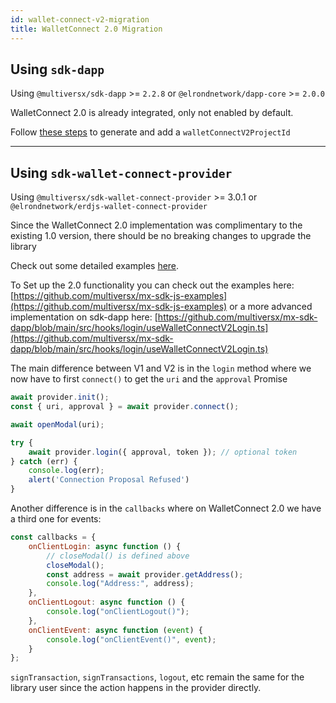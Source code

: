 ```yaml
---
id: wallet-connect-v2-migration
title: WalletConnect 2.0 Migration
---
```


[comment]: # (mx-context-auto)

## Using `sdk-dapp`

Using `@multiversx/sdk-dapp` >= `2.2.8` or `@elrondnetwork/dapp-core` >= `2.0.0`

WalletConnect 2.0 is already integrated, only not enabled by default.

Follow [these steps](/sdk-and-tools/sdk-dapp/#walletconnect-setup) to generate and add a `walletConnectV2ProjectId`

--------------

[comment]: # (mx-context-auto)

## Using `sdk-wallet-connect-provider`

Using `@multiversx/sdk-wallet-connect-provider` >= 3.0.1 or `@elrondnetwork/erdjs-wallet-connect-provider`

Since the WalletConnect 2.0 implementation was complimentary to the existing 1.0 version, there should be no breaking changes to upgrade the library

Check out some detailed examples [here](/sdk-and-tools/sdk-js/sdk-js-signing-providers/#the-walletconnect-provider).

To Set up the 2.0 functionality you can check out the examples here: [https://github.com/multiversx/mx-sdk-js-examples](https://github.com/multiversx/mx-sdk-js-examples) or a more advanced implementation on sdk-dapp here: [https://github.com/multiversx/mx-sdk-dapp/blob/main/src/hooks/login/useWalletConnectV2Login.ts](https://github.com/multiversx/mx-sdk-dapp/blob/main/src/hooks/login/useWalletConnectV2Login.ts)

The main difference between V1 and V2 is in the `login` method where we now have to first `connect()` to get the `uri` and the `approval` Promise

```js
await provider.init();
const { uri, approval } = await provider.connect();        

await openModal(uri);        

try {
    await provider.login({ approval, token }); // optional token
} catch (err) {
    console.log(err);
    alert('Connection Proposal Refused')
}
```

Another difference is in the `callbacks` where on WalletConnect 2.0 we have a third one for events:

```js
const callbacks = {
    onClientLogin: async function () {
        // closeModal() is defined above
        closeModal();
        const address = await provider.getAddress();
        console.log("Address:", address);
    },
    onClientLogout: async function () {
        console.log("onClientLogout()");
    },
    onClientEvent: async function (event) {
        console.log("onClientEvent()", event);
    }
};
```

`signTransaction`, `signTransactions`, `logout`, etc remain the same for the library user since the action happens in the provider directly.
